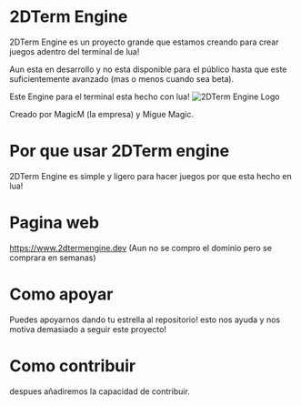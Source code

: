 # 2DTerm Engine
2DTerm Engine es un proyecto grande que estamos creando para crear juegos
adentro del terminal de lua!

Aun esta en desarrollo y no esta disponible para el público hasta que este
suficientemente avanzado (mas o menos cuando sea beta).

Este Engine para el terminal esta hecho con lua!
![2DTerm Engine Logo](https://i.ibb.co/GsG6Qmp/logo.png)

Creado por MagicM (la empresa) y Migue Magic.
# Por que usar 2DTerm engine
2DTerm Engine es simple y ligero para hacer juegos por que
esta hecho en lua!

# Pagina web
https://www.2dtermengine.dev
(Aun no se compro el dominio pero se comprara en semanas)

# Como apoyar
Puedes apoyarnos dando tu estrella al repositorio!
esto nos ayuda y nos motiva demasiado a seguir
este proyecto!

# Como contribuir
despues añadiremos la capacidad de contribuir.
